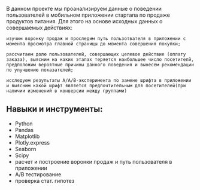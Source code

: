 В данном проекте мы проанализируем данные о поведении пользователей в мобильном приложении стартапа по продаже продуктов питания.
Для этого на основе исходных данных о совершаемых действиях:

    изучим воронку продаж и проследим путь пользотвателя в приложении с момента просмотра главной страницы до момента совершения покупки;

    рассчитаем долю пользователей, совершающих целевое действие (оплату заказа), выясним на каких этапах теряется наибольшее число посетителй, предположим вероятные причины данного поведения и вынесем рекомендации по улучшению показателей;

    исследуем результаты А/А/В-эксперимента по замене шрифта в приложении и выясним какой шрифт является предпочтительным для посетителей(при наличии изменений в конверсии между группами)

## Навыки и инструменты:
- Python
- Pandas
- Matplotlib
- Plotly.express
- Seaborn
- Scipy
- расчет и построение воронки продаж и путь пользователя в приложении
- А/В тестирование
- проверка стат. гипотез

